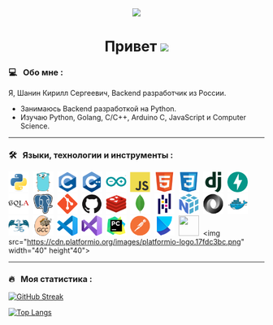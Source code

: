 <div align="center">
    <img src="https://camo.githubusercontent.com/ad43cb24da52ab95bab8a867668cbbb53395885fd32a15fe09eca22b1226aad6/68747470733a2f2f656d2d636f6e74656e742e7a6f626a2e6e65742f736f757263652f6d6963726f736f66742d7465616d732f3336332f746563686e6f6c6f676973742d6c696768742d736b696e2d746f6e655f31663964312d31663366622d323030642d31663462622e706e67" width=100>
</div>

<h1 align="center">Привет <img src="https://media.giphy.com/media/hvRJCLFzcasrR4ia7z/giphy.gif" width="40"></h1>

### :computer: &nbsp; Обо мне :
Я, Шанин Кирилл Сергеевич, Backend разработчик из России.
- Занимаюсь Backend разработкой на Python.
- Изучаю Python, Golang, C/C++, Arduino C, JavaScript и Computer Science.

___

### :hammer_and_wrench: &nbsp; Языки, технологии и инструменты :
<img src="https://github.com/devicons/devicon/blob/master/icons/python/python-original.svg" width="40" height="40">&nbsp;
<img src="https://github.com/devicons/devicon/blob/master/icons/go/go-original.svg" width="40" height="40">&nbsp;
<img src="https://github.com/devicons/devicon/blob/master/icons/c/c-original.svg" width="40" height="40">&nbsp;
<img src="https://github.com/devicons/devicon/blob/master/icons/cplusplus/cplusplus-original.svg" width="40" height="40">&nbsp;
<img src="https://github.com/devicons/devicon/blob/master/icons/arduino/arduino-original.svg" width="40" height="40">&nbsp;
<img src="https://github.com/devicons/devicon/blob/master/icons/javascript/javascript-original.svg" width="40" height="40">&nbsp;
<img src="https://github.com/devicons/devicon/blob/master/icons/html5/html5-original.svg" width="40" height="40">&nbsp;
<img src="https://github.com/devicons/devicon/blob/master/icons/css3/css3-original.svg" width="40" height="40">&nbsp;
<img src="https://github.com/devicons/devicon/blob/master/icons/django/django-plain.svg" width="40" height="40">&nbsp;
<img src="https://github.com/devicons/devicon/blob/master/icons/fastapi/fastapi-original.svg" width="40" height="40">&nbsp;
<img src="https://github.com/devicons/devicon/blob/master/icons/sqlalchemy/sqlalchemy-original.svg" width="40" height="40">&nbsp;
<img src="https://github.com/devicons/devicon/blob/master/icons/postgresql/postgresql-original.svg" width="40" height="40">&nbsp;
<img src="https://github.com/devicons/devicon/blob/master/icons/git/git-original.svg" width="40" height="40">&nbsp;
<img src="https://github.com/devicons/devicon/blob/master/icons/github/github-original.svg" width="40" height="40">&nbsp;
<img src="https://github.com/devicons/devicon/blob/master/icons/redis/redis-original.svg" width="40" height="40">&nbsp;
<img src="https://github.com/devicons/devicon/blob/master/icons/mongodb/mongodb-original.svg" width="40" height="40">&nbsp;
<img src="https://github.com/devicons/devicon/blob/master/icons/pandas/pandas-original.svg" width="40" height="40">&nbsp;
<img src="https://github.com/devicons/devicon/blob/master/icons/numpy/numpy-original.svg" width="40" height="40">&nbsp;
<img src="https://github.com/devicons/devicon/blob/master/icons/json/json-original.svg" width="40" height="40">&nbsp;
<img src="https://github.com/devicons/devicon/blob/master/icons/docker/docker-original.svg" width="40" height="40">&nbsp;
<img src="https://github.com/devicons/devicon/blob/master/icons/llvm/llvm-original.svg" width="40" height="40">&nbsp;
<img src="https://github.com/devicons/devicon/blob/master/icons/gcc/gcc-original.svg" width="40" height="40">&nbsp;
<img src="https://github.com/devicons/devicon/blob/master/icons/vscode/vscode-original.svg" width="40" height="40">&nbsp;
<img src="https://github.com/devicons/devicon/blob/master/icons/visualstudio/visualstudio-original.svg" width="40" height="40">&nbsp;
<img src="https://github.com/devicons/devicon/blob/master/icons/pycharm/pycharm-original.svg" width="40" height="40">&nbsp;
<img src="https://github.com/devicons/devicon/blob/master/icons/postman/postman-original.svg" width="40" height="40">&nbsp;
<img src="https://github.com/devicons/devicon/blob/master/icons/poetry/poetry-original.svg" width="40" height="40">&nbsp;
<img src="https://docs.pydantic.dev/latest/favicon.png" width="40" height="40">&nbsp;
<img src="https://cdn.platformio.org/images/platformio-logo.17fdc3bc.png" width="40" height"40">&nbsp;

___

### :fire: &nbsp; Моя статистика :
<!-- https://github-readme-streak-stats.herokuapp.com/demo/ -->
[![GitHub Streak](https://github-readme-streak-stats.herokuapp.com?user=filin121666&theme=dark&hide_border=true&border_radius=9&date_format=j%20M%5B%20Y%5D&no-cache=1)](https://git.io/streak-stats)

[![Top Langs](https://github-readme-stats.vercel.app/api/top-langs/?username=filin121666&theme=dark&hide_border=true&border_radius=9&no-cache=1)](https://github.com/anuraghazra/github-readme-stats)